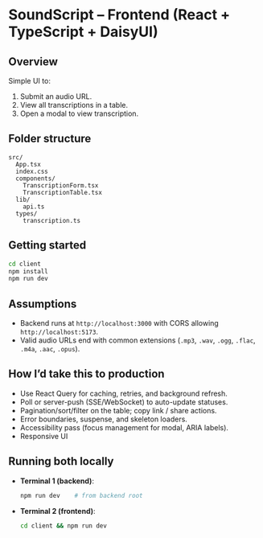 # SoundScript – Frontend (React + TypeScript + DaisyUI)

## Overview

Simple UI to:

1. Submit an audio URL.
2. View all transcriptions in a table.
3. Open a modal to view transcription.

## Folder structure

```
src/
  App.tsx
  index.css
  components/
    TranscriptionForm.tsx
    TranscriptionTable.tsx
  lib/
    api.ts
  types/
    transcription.ts
```

## Getting started

```bash
cd client
npm install
npm run dev
```

## Assumptions

- Backend runs at `http://localhost:3000` with CORS allowing `http://localhost:5173`.
- Valid audio URLs end with common extensions (`.mp3`, `.wav`, `.ogg`, `.flac`, `.m4a`, `.aac`, `.opus`).

## How I’d take this to production

- Use React Query for caching, retries, and background refresh.
- Poll or server-push (SSE/WebSocket) to auto-update statuses.
- Pagination/sort/filter on the table; copy link / share actions.
- Error boundaries, suspense, and skeleton loaders.
- Accessibility pass (focus management for modal, ARIA labels).
- Responsive UI

## Running both locally

- **Terminal 1 (backend)**:

  ```bash
  npm run dev    # from backend root
  ```

- **Terminal 2 (frontend)**:

  ```bash
  cd client && npm run dev
  ```
